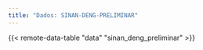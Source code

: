 ```yaml
---
title: "Dados: SINAN-DENG-PRELIMINAR"
---
```


{{< remote-data-table "data" "sinan_deng_preliminar" >}}
